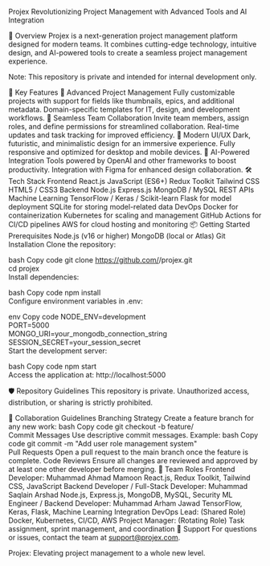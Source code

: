 Projex
Revolutionizing Project Management with Advanced Tools and AI Integration


🌟 Overview
Projex is a next-generation project management platform designed for modern teams. It combines cutting-edge technology, intuitive design, and AI-powered tools to create a seamless project management experience.

Note: This repository is private and intended for internal development only.

🚀 Key Features
🔧 Advanced Project Management
Fully customizable projects with support for fields like thumbnails, epics, and additional metadata.
Domain-specific templates for IT, design, and development workflows.
🤝 Seamless Team Collaboration
Invite team members, assign roles, and define permissions for streamlined collaboration.
Real-time updates and task tracking for improved efficiency.
🎨 Modern UI/UX
Dark, futuristic, and minimalistic design for an immersive experience.
Fully responsive and optimized for desktop and mobile devices.
🤖 AI-Powered Integration
Tools powered by OpenAI and other frameworks to boost productivity.
Integration with Figma for enhanced design collaboration.
🛠️ Tech Stack
Frontend
React.js
JavaScript (ES6+)
Redux Toolkit
Tailwind CSS
HTML5 / CSS3
Backend
Node.js
Express.js
MongoDB / MySQL
REST APIs
Machine Learning
TensorFlow / Keras / Scikit-learn
Flask for model deployment
SQLite for storing model-related data
DevOps
Docker for containerization
Kubernetes for scaling and management
GitHub Actions for CI/CD pipelines
AWS for cloud hosting and monitoring
📦 Getting Started
Prerequisites
Node.js (v16 or higher)
MongoDB (local or Atlas)
Git
Installation
Clone the repository:

bash
Copy code
git clone https://github.com/<your-org>/projex.git  
cd projex  
Install dependencies:

bash
Copy code
npm install  
Configure environment variables in .env:

env
Copy code
NODE_ENV=development  
PORT=5000  
MONGO_URI=your_mongodb_connection_string  
SESSION_SECRET=your_session_secret  
Start the development server:

bash
Copy code
npm start  
Access the application at:
http://localhost:5000

🛡️ Repository Guidelines
This repository is private. Unauthorized access, distribution, or sharing is strictly prohibited.

🤝 Collaboration Guidelines
Branching Strategy
Create a feature branch for any new work:
bash
Copy code
git checkout -b feature/<feature-name>  
Commit Messages
Use descriptive commit messages. Example:
bash
Copy code
git commit -m "Add user role management system"  
Pull Requests
Open a pull request to the main branch once the feature is complete.
Code Reviews
Ensure all changes are reviewed and approved by at least one other developer before merging.
👥 Team Roles
Frontend Developer: Muhammad Ahmad Mamoon
React.js, Redux Toolkit, Tailwind CSS, JavaScript
Backend Developer / Full-Stack Developer: Muhammad Saqlain Arshad
Node.js, Express.js, MongoDB, MySQL, Security
ML Engineer / Backend Developer: Muhammad Arham Jawad
TensorFlow, Keras, Flask, Machine Learning Integration
DevOps Lead: (Shared Role)
Docker, Kubernetes, CI/CD, AWS
Project Manager: (Rotating Role)
Task assignment, sprint management, and coordination
📧 Support
For questions or issues, contact the team at support@projex.com.

Projex: Elevating project management to a whole new level.
